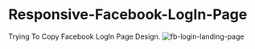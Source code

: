 # Responsive-Facebook-LogIn-Page
Trying To Copy Facebook LogIn Page Design.
![fb-login-landing-page](https://user-images.githubusercontent.com/32487943/82596323-ec649280-9bc8-11ea-94aa-5e50958d9920.png)
